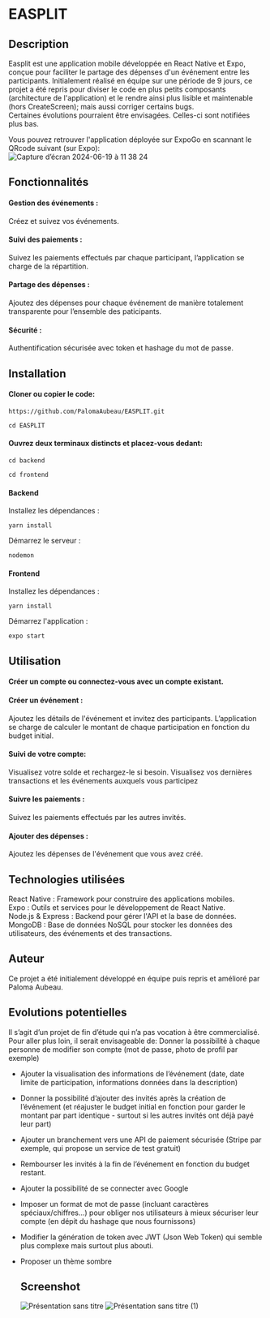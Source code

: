 # EASPLIT

## Description
Easplit est une application mobile développée en React Native et Expo, conçue pour faciliter le partage des dépenses d'un événement entre les participants. Initialement réalisé en équipe sur une période de 9 jours, ce projet a été repris pour diviser le code en plus petits composants (architecture de l'application) et le rendre ainsi plus lisible et maintenable (hors CreateScreen); mais aussi corriger certains bugs.  
Certaines évolutions pourraient être envisagées. Celles-ci sont notifiées plus bas.
  
Vous pouvez retrouver l'application déployée sur ExpoGo en scannant le QRcode suivant (sur Expo):  
![Capture d’écran 2024-06-19 à 11 38 24](https://github.com/PalomaAubeau/EASPLIT/assets/154338327/2d8eb6cb-a2a6-402d-952d-91de0f18aa67)


## Fonctionnalités
#### Gestion des événements : 
Créez et suivez vos événements.
#### Suivi des paiements : 
Suivez les paiements effectués par chaque participant, l’application se charge de la répartition.
#### Partage des dépenses : 
Ajoutez des dépenses pour chaque événement de manière totalement transparente pour l’ensemble des paticipants.
#### Sécurité : 
Authentification sécurisée avec token et hashage du mot de passe.

## Installation
#### Cloner ou copier le code: 
```https://github.com/PalomaAubeau/EASPLIT.git``` 
```
cd EASPLIT
```

#### Ouvrez deux terminaux distincts et placez-vous dedant:
```
cd backend
```
```
cd frontend
```
#### Backend
Installez les dépendances :
```
yarn install
```
Démarrez le serveur :
```
nodemon
```
#### Frontend
Installez les dépendances :
```
yarn install
```
Démarrez l'application :
```
expo start
```

## Utilisation
#### Créer un compte ou connectez-vous avec un compte existant.
#### Créer un événement : 
Ajoutez les détails de l'événement et invitez des participants. L’application se charge de calculer le montant de chaque participation en fonction du budget initial.
#### Suivi de votre compte: 
Visualisez votre solde et rechargez-le si besoin. Visualisez vos dernières transactions et les événements auxquels vous participez
#### Suivre les paiements : 
Suivez les paiements effectués par les autres invités.
#### Ajouter des dépenses : 
Ajoutez les dépenses de l'événement que vous avez créé.

## Technologies utilisées
React Native : Framework pour construire des applications mobiles.  
Expo : Outils et services pour le développement de React Native.  
Node.js & Express : Backend pour gérer l'API et la base de données.  
MongoDB : Base de données NoSQL pour stocker les données des utilisateurs, des événements et des transactions.  

## Auteur
Ce projet a été initialement développé en équipe puis repris et amélioré par Paloma Aubeau.

## Evolutions potentielles
Il s’agit d’un projet de fin d’étude qui n’a pas vocation à être commercialisé. Pour aller plus loin, il serait envisageable de:
Donner la possibilité à chaque personne de modifier son compte (mot de passe, photo de profil par exemple)
- Ajouter la visualisation des informations de l’événement (date, date limite de participation, informations données dans la description)
- Donner la possibilité d’ajouter des invités après la création de l’événement (et réajuster le budget initial en fonction pour garder le montant par part identique - surtout si les autres invités ont déjà payé leur part)
- Ajouter un branchement vers une API de paiement sécurisée (Stripe par exemple, qui propose un service de test gratuit)
- Rembourser les invités à la fin de l’événement en fonction du budget restant.
- Ajouter la possibilité de se connecter avec Google
- Imposer un format de mot de passe (incluant caractères spéciaux/chiffres…) pour obliger nos utilisateurs à mieux sécuriser leur compte (en dépit du hashage que nous fournissons)
- Modifier la génération de token avec JWT (Json Web Token) qui semble plus complexe mais surtout plus abouti.
- Proposer un thème sombre

  ## Screenshot
  ![Présentation sans titre](https://github.com/PalomaAubeau/EASPLIT/assets/154338327/2ae2d56a-4809-4711-a667-f278decf2e0e)
  ![Présentation sans titre (1)](https://github.com/PalomaAubeau/EASPLIT/assets/154338327/4c8db6b6-ad30-45ef-bcd3-6c76c481dead)


